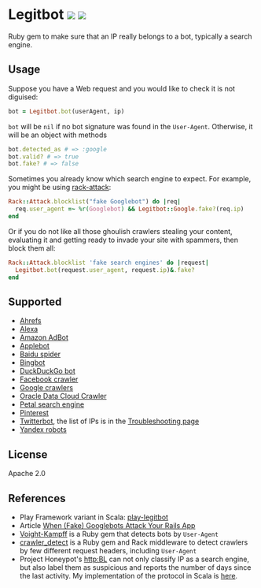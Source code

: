 # Legitbot ![](https://github.com/alaz/legitbot/workflows/build/badge.svg) ![](https://badge.fury.io/rb/legitbot.svg)

Ruby gem to make sure that an IP really belongs to a bot, typically a search
engine.

## Usage

Suppose you have a Web request and you would like to check it is not diguised:

```ruby
bot = Legitbot.bot(userAgent, ip)
```

`bot` will be `nil` if no bot signature was found in the `User-Agent`. Otherwise,
it will be an object with methods

```ruby
bot.detected_as # => :google
bot.valid? # => true
bot.fake? # => false
```

Sometimes you already know which search engine to expect. For example, you might
be using [rack-attack](https://github.com/kickstarter/rack-attack):

```ruby
Rack::Attack.blocklist("fake Googlebot") do |req|
  req.user_agent =~ %r(Googlebot) && Legitbot::Google.fake?(req.ip)
end
```

Or if you do not like all those ghoulish crawlers stealing your
content, evaluating it and getting ready to invade your site with spammers,
then block them all:

```ruby
Rack::Attack.blocklist 'fake search engines' do |request|
  Legitbot.bot(request.user_agent, request.ip)&.fake?
end
```

## Supported

* [Ahrefs](https://ahrefs.com/robot)
* [Alexa](https://support.alexa.com/hc/en-us/articles/360046707834-What-are-the-IP-addresses-for-Alexa-s-Certify-and-Site-Audit-crawlers-)
* [Amazon AdBot](https://adbot.amazon.com/index.html)
* [Applebot](https://support.apple.com/en-us/HT204683)
* [Baidu spider](http://help.baidu.com/question?prod_en=master&class=498&id=1000973)
* [Bingbot](https://blogs.bing.com/webmaster/2012/08/31/how-to-verify-that-bingbot-is-bingbot/)
* [DuckDuckGo bot](https://duckduckgo.com/duckduckbot)
* [Facebook crawler](https://developers.facebook.com/docs/sharing/webmasters/crawler)
* [Google crawlers](https://support.google.com/webmasters/answer/1061943)
* [Oracle Data Cloud Crawler](https://www.oracle.com/corporate/acquisitions/grapeshot/crawler.html)
* [Petal search engine](http://aspiegel.com/petalbot)
* [Pinterest](https://help.pinterest.com/en/articles/about-pinterest-crawler-0)
* [Twitterbot](https://developer.twitter.com/en/docs/tweets/optimize-with-cards/guides/getting-started), the list of IPs is in the [Troubleshooting page](https://developer.twitter.com/en/docs/tweets/optimize-with-cards/guides/troubleshooting-cards)
* [Yandex robots](https://yandex.com/support/webmaster/robot-workings/check-yandex-robots.xml)

## License

Apache 2.0

## References

* Play Framework variant in Scala: [play-legitbot](https://github.com/osinka/play-legitbot)
* Article [When (Fake) Googlebots Attack Your Rails App](http://jessewolgamott.com/blog/2015/11/17/when-fake-googlebots-attack-your-rails-app/)
* [Voight-Kampff](https://github.com/biola/Voight-Kampff) is a Ruby gem that
  detects bots by `User-Agent`
* [crawler_detect](https://github.com/loadkpi/crawler_detect) is a Ruby gem and Rack
  middleware to detect crawlers by few different request headers, including `User-Agent`
* Project Honeypot's
  [http:BL](https://www.projecthoneypot.org/httpbl_api.php) can not only
  classify IP as a search engine, but also label them as suspicious and
  reports the number of days since the last activity. My implementation of
  the protocol in Scala is [here](https://github.com/osinka/httpbl).

